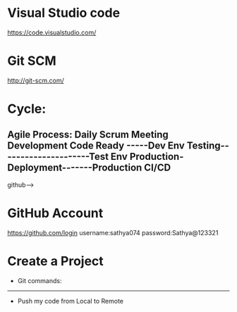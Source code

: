 # Visual Studio code
  https://code.visualstudio.com/
# Git SCM
  http://git-scm.com/
# Cycle:
  Agile Process:
  Daily Scrum Meeting
  Development Code Ready -----Dev Env
  Testing---------------------Test Env
  Production-Deployment-------Production
  CI/CD
  ------------------------------------------
  github-->

# GitHub Account
  https://github.com/login
  username:sathya074
  password:Sathya@123321

# Create a Project
  *  Git commands:
  -----------------
  * Push my code from Local to Remote
  

